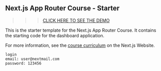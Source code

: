 ## Next.js App Router Course - Starter
>>> [CLICK HERE TO SEE THE DEMO](https://nextjs-dashboard-dadr71a8z-rue1999s-projects.vercel.app/)

This is the starter template for the Next.js App Router Course. It contains the starting code for the dashboard application.

For more information, see the [course curriculum](https://nextjs.org/learn) on the Next.js Website.

```
login
email: user@nextmail.com
password: 123456
```
